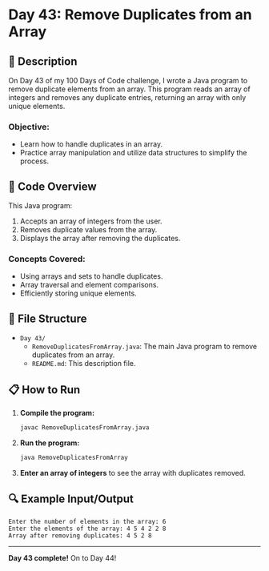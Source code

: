 # Day 43: Remove Duplicates from an Array

## 📝 Description

On Day 43 of my 100 Days of Code challenge, I wrote a Java program to remove duplicate elements from an array. This program reads an array of integers and removes any duplicate entries, returning an array with only unique elements.

### **Objective:**
- Learn how to handle duplicates in an array.
- Practice array manipulation and utilize data structures to simplify the process.

## 🚀 Code Overview

This Java program:
1. Accepts an array of integers from the user.
2. Removes duplicate values from the array.
3. Displays the array after removing the duplicates.

### **Concepts Covered:**
- Using arrays and sets to handle duplicates.
- Array traversal and element comparisons.
- Efficiently storing unique elements.

## 📂 File Structure
- `Day 43/`
  - `RemoveDuplicatesFromArray.java`: The main Java program to remove duplicates from an array.
  - `README.md`: This description file.

## 📋 How to Run
1. **Compile the program:**
   ```bash
   javac RemoveDuplicatesFromArray.java
   ```
2. **Run the program:**
   ```bash
   java RemoveDuplicatesFromArray
   ```
3. **Enter an array of integers** to see the array with duplicates removed.

## 🔍 Example Input/Output

```plaintext
Enter the number of elements in the array: 6
Enter the elements of the array: 4 5 4 2 2 8
Array after removing duplicates: 4 5 2 8
```

---

**Day 43 complete!** On to Day 44!
